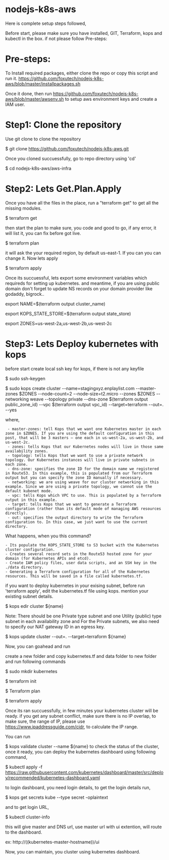# nodejs-k8s-aws
Here is complete setup steps followed, 

 Before start, please make sure you have installed, GIT, Terraform, kops and kubectl in the box. if not please follow Pre-steps:


# Pre-steps:
To Install required packages, either clone the repo or copy this script and run it.
https://github.com/foxutech/nodejs-k8s-aws/blob/master/installpackages.sh

Once it done, then run https://github.com/foxutech/nodejs-k8s-aws/blob/master/awsenv.sh
to setup aws environment keys and create a IAM user. 

# Step1: Clone the repository

Use git clone to clone the repository

$ git clone https://github.com/foxutech/nodejs-k8s-aws.git

 Once you cloned succuessfully, go to repo directory using 'cd'
 
$ cd nodejs-k8s-aws/aws-infra

# Step2: Lets Get.Plan.Apply

Once you have all the files in the place, run a "terraform get" to get all the missing modules. 

$ terraform get

then start the plan to make sure, you code and good to go, if any error, it will list it, you can fix before got live. 

$ terraform plan

it will ask the your required region, by default us-east-1. If you can you can change it. Now lets apply

$ terraform apply

Once its succuessful, lets export some environment variables which requireds for setting up kubernetes. and meantime, if you are using public domain don't forget to update NS records on your domain provider like godaddy, bigrock.. 

export NAME=$(terraform output cluster_name)

export KOPS_STATE_STORE=$(terraform output state_store)

export ZONES=us-west-2a,us-west-2b,us-west-2c


# Step3: Lets Deploy kubernetes with kops

before start create local ssh key for kops, if there is not any keyfile

$ sudo ssh-keygen

$ sudo kops create cluster --name=stagingxyz.enplaylist.com --master-zones $ZONES --node-count=2 --node-size=t2.micro --zones $ZONES --networking weave --topology private --dns-zone $(terraform output public_zone_id) --vpc $(terraform output vpc_id) --target=terraform --out=. --yes

where, 

     - master-zones: tell Kops that we want one Kubernetes master in each zone in $ZONES. If you are using the default configuration in this post, that will be 3 masters — one each in us-west-2a, us-west-2b, and us-west-2c.
     - zones: tells Kops that our Kubernetes nodes will live in those same availability zones.
     - topology: tells Kops that we want to use a private network topology. Our Kubernetes instances will live in private subnets in each zone.
     - dns-zone: specifies the zone ID for the domain name we registered in Route53. In this example, this is populated from our Terraform output but you can specify the zone ID manually if necessary.
     - networking: we are using weave for our cluster networking in this example. Since we are using a private topology, we cannot use the default kubenet mode.
     - vpc: tells Kops which VPC to use. This is populated by a Terraform output in this example.
     - target: tells Kops that we want to generate a Terraform configuration (rather than its default mode of managing AWS resources directly).
     - out: specifies the output directory to write the Terraform configuration to. In this case, we just want to use the current directory.

What happens, when you this command?

    - Its populate the KOPS_STATE_STORE to S3 bucket with the Kubernetes cluster configuration.
    - Creates several record sets in the Route53 hosted zone for your domain (for Kubernetes APIs and etcd).
    - Create IAM policy files, user data scripts, and an SSH key in the ./data directory.
    - Generating a Terraform configuration for all of the Kubernetes resources. This will be saved in a file called kubernetes.tf.
	
 if you want to deploy kubernetes in your exising subnet, before run 'terraform apply', edit the kubernetes.tf file using kops. mention your existing subnet details. 
 
$ kops edir cluster ${name}
 
Note: There should be one Private type subnet and one Utility (public) type subnet in each availability zone and For the Private subnets, we also need to specify our NAT gateway ID in an egress key.

$ kops update cluster --out=. --target=terraform ${name}

Now, you can goahead and run 

create a new folder and copy kubernetes.tf and data folder to new folder and run following commands

$ sudo mkdir kubernetes

$ terraform init

$ Terraform plan

$ terraform apply

Once its ran succuessfully, in few minutes your kubernetes cluster will be ready. if you get any subnet conflict, make sure there is no IP overlap, to make sure, the range of IP, please use https://www.ipaddressguide.com/cidr, to calculate the IP range.

You can run 

$ kops validate cluster --name ${name}
to check the status of the cluster, once it ready, you can deploy the kubernetes dashboard using following command,

$ kubectl apply -f https://raw.githubusercontent.com/kubernetes/dashboard/master/src/deploy/recommended/kubernetes-dashboard.yaml

to login dashboard, you need login details, to get the login details run, 

$ kops get secrets kube --type secret -oplaintext

and to get login URL, 

$ kubectl cluster-info

this will give master and DNS url, use master url with ui extention, will route to the dashboard. 

ex: http://((kubernetes-master-hostname))/ui

Now, you can maintain, you cluster using kubernetes dashboard.

